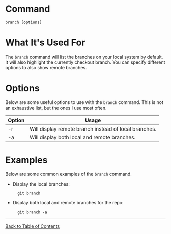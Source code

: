 
# Command

    branch [options]

# What It's Used For

The `branch` command will list the branches on your local system by default. It will also highlight the currently checkout branch. You can specify different options to also show remote branches.

# Options

Below are some useful options to use with the `branch` command. This is not an exhaustive list, but the ones I use most often.

| Option | Usage | 
| ---- | -----|
| -r | Will display remote branch instead of local branches. |
| -a | Will display both local and remote branches. |

# Examples

Below are some common examples of the `branch` command.

- Display the local branches:

        git branch

- Display both local and remote branches for the repo:

        git branch -a

***
[Back to Table of Contents](../TableOfContents.md)
